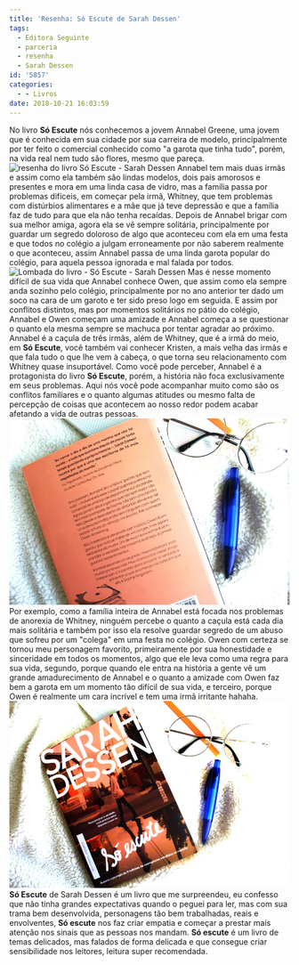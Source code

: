 ```yaml
---
title: 'Resenha: Só Escute de Sarah Dessen'
tags:
  - Editora Seguinte
  - parceria
  - resenha
  - Sarah Dessen
id: '5857'
categories:
  - - Livros
date: 2018-10-21 16:03:59
---
```


No livro **Só Escute** nós conhecemos a jovem Annabel Greene, uma jovem que é conhecida em sua cidade por sua carreira de modelo, principalmente por ter feito o comercial conhecido como "a garota que tinha tudo", porém, na vida real nem tudo são flores, mesmo que pareça. ![resenha do livro Só Escute - Sarah Dessen](/wp-content/uploads/2018/10/resenha-só-escute-sarah-dessen.jpg "resenha do livro Só Escute - Sarah Dessen") Annabel tem mais duas irmãs e assim como ela também são lindas modelos, dois pais amorosos e presentes e mora em uma linda casa de vidro, mas a família passa por problemas difíceis, em começar pela irmã, Whitney, que tem problemas com distúrbios alimentares e a mãe que já teve depressão e que a família faz de tudo para que ela não tenha recaídas. Depois de Annabel brigar com sua melhor amiga, agora ela se vê sempre solitária, principalmente por guardar um segredo doloroso de algo que aconteceu com ela em uma festa e que todos no colégio a julgam erroneamente por não saberem realmente o que aconteceu, assim Annabel passa de uma linda garota popular do colégio, para aquela pessoa ignorada e mal falada por todos. ![Lombada do livro - Só Escute - Sarah Dessen](/wp-content/uploads/2018/10/lombada-livro-só-escute-sarah-dessen.jpg "Lombada do livro - Só Escute - Sarah Dessen") Mas é nesse momento difícil de sua vida que Annabel conhece Owen, que assim como ela sempre anda sozinho pelo colégio, principalmente por no ano anterior ter dado um soco na cara de um garoto e ter sido preso logo em seguida. E assim por conflitos distintos, mas por momentos solitários no pátio do colégio, Annabel e Owen começam uma amizade e Annabel começa a se questionar o quanto ela mesma sempre se machuca por tentar agradar ao próximo. Annabel é a caçula de três irmãs, além de Whitney, que é a irmã do meio, em **Só Escute**, você também vai conhecer Kristen, a mais velha das irmãs e que fala tudo o que lhe vem à cabeça, o que torna seu relacionamento com Whitney quase insuportável. Como você pode perceber, Annabel é a protagonista do livro **Só Escute**, porém, a história não foca exclusivamente em seus problemas. Aqui nós você pode acompanhar muito como são os conflitos familiares e o quanto algumas atitudes ou mesmo falta de percepção de coisas que acontecem ao nosso redor podem acabar afetando a vida de outras pessoas. ![Contra-capa livro - Só Escute](/wp-content/uploads/2018/10/contra-capa-so-escute-sarah-dessen.jpg "Contra-capa livro - Só Escute") Por exemplo, como a família inteira de Annabel está focada nos problemas de anorexia de Whitney, ninguém percebe o quanto a caçula está cada dia mais solitária e também por isso ela resolve guardar segredo de um abuso que sofreu por um "colega" em uma festa no colégio. Owen com certeza se tornou meu personagem favorito, primeiramente por sua honestidade e sinceridade em todos os momentos, algo que ele leva como uma regra para sua vida, segundo, porque quando ele entra na história a gente vê um grande amadurecimento de Annabel e o quanto a amizade com Owen faz bem a garota em um momento tão difícil de sua vida, e terceiro, porque Owen é realmente um cara incrível e tem uma irmã irritante hahaha. ![Livro Só Escute de Sarah Dessen](/wp-content/uploads/2018/10/livro-so-escute-sarah-dessen.jpg "Livro Só Escute de Sarah Dessen") **Só Escute** de Sarah Dessen é um livro que me surpreendeu, eu confesso que não tinha grandes expectativas quando o peguei para ler, mas com sua trama bem desenvolvida, personagens tão bem trabalhadas, reais e envolventes, **Só escute** nos faz criar empatia e começar a prestar mais atenção nos sinais que as pessoas nos mandam. **Só escute** é um livro de temas delicados, mas falados de forma delicada e que consegue criar sensibilidade nos leitores, leitura super recomendada.
